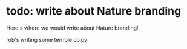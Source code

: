 # todo: write about Nature branding

Here's where we would write about Nature branding!

rob's writing some terrible coipy
